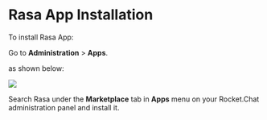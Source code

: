 # Rasa App Installation

To install Rasa App:

Go to **Administration** > **Apps**.

as shown below:

![](<../../../../.gitbook/assets/2021-11-20\_23-29-48 (1) (1) (1) (1) (26).png>)

Search Rasa under the **Marketplace** tab in **Apps** menu on your Rocket.Chat administration panel and install it.
